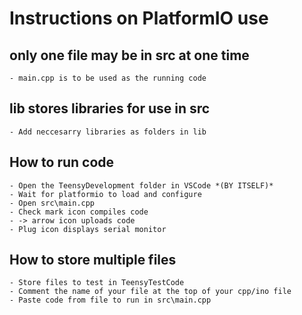 # Instructions on PlatformIO use

## only one file may be in src at one time
    - main.cpp is to be used as the running code

## lib stores libraries for use in src
    - Add neccesarry libraries as folders in lib

## How to run code
    - Open the TeensyDevelopment folder in VSCode *(BY ITSELF)*
    - Wait for platformio to load and configure
    - Open src\main.cpp
    - Check mark icon compiles code
    - -> arrow icon uploads code
    - Plug icon displays serial monitor

## How to store multiple files
    - Store files to test in TeensyTestCode
    - Comment the name of your file at the top of your cpp/ino file
    - Paste code from file to run in src\main.cpp

